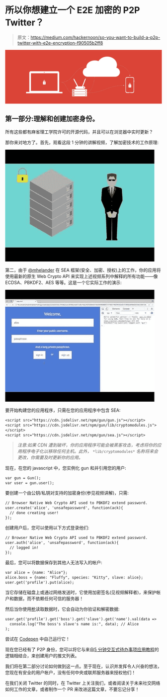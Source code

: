 # 所以你想建立一个 E2E 加密的 P2P Twitter？

> 原文：<https://medium.com/hackernoon/so-you-want-to-build-a-p2p-twitter-with-e2e-encryption-f90505b2ff8>

![](img/d007a6c1af061bc5ef5b175f69d06b19.png)

## 第一部分:理解和创建加密身份。

所有这些都有麻省理工学院许可的开源代码，并且可以在浏览器中实时更新？

那你来对地方了。首先，观看这段 1 分钟的讲解视频，了解加密技术的工作原理:

[![](img/b0c940f76b99d410545e53472d7859d8.png)](http://gun.js.org/explainers/data/security.html)

第二，由于 [@mhelander](https://github.com/mhelander) 在 SEA 框架(安全、加密、授权)上的工作，你的应用将使用最新的原生 Web Crypto API 来实现上述视频系列中解释的所有功能——像 ECDSA、PBKDF2、AES 等等。这是一个它实际工作的演示:

[![](img/d1b8774969d6888647ae80312255d9e6.png)](https://youtu.be/52Z72bDCtMU)

要开始构建您的应用程序，只需在您的应用程序中包含 SEA:

```
<script src="https://cdn.jsdelivr.net/npm/gun/gun.js"></script>
<script src="https://cdn.jsdelivr.net/npm/gun/lib/cryptomodules.js"></script>
<script src="https://cdn.jsdelivr.net/npm/gun/sea.js"></script>
```

> *注意:如果 CDN 遭到破坏，你的应用程序可能会被黑客攻击，考虑将你的应用程序电子化以移除任何主机。此外，* `*lib/cryptomodules*` *名称将来会更改，你需要及时更新你的应用。*

现在，在您的 javascript 中，您实例化 gun 和并引用您的用户:

```
var gun = Gun();
var user = gun.user();
```

要创建一个由公钥/私钥对支持的加密身份(参见视频讲解)，只需:

```
// Browser Native Web Crypto API used to PBKDF2 extend password.
user.create('alice', 'unsafepassword', function(ack){
  // done creating user!
});
```

创建用户后，您可以使用以下方式登录他们:

```
// Browser Native Web Crypto API used to PBKDF2 extend password.
user.auth('alice', 'unsafepassword', function(ack){
  // logged in!
});
```

最后，您可以将数据保存到其他人无法写入的帐户:

```
var alice = {name: "Alice"};
alice.boss = {name: "Fluffy", species: "Kitty", slave: alice};
user.get('profile').put(alice);
```

当它存储在磁盘上或通过网络发送时，它使用加密签名(见视频解释者)，来保护帐户和数据，而不依赖任何可信的服务器！

然后当你使用[枪](https://github.com/amark/gun)读取数据时，它会自动为你验证和解密数据:

```
user.get('profile').get('boss').get('slave').get('name').val(data =>
  console.log("The boss's slave's name is:", data); // Alice
);
```

尝试在 [Codepen](https://codepen.io/anon/pen/QajxOz?editors=1012) 中自己运行它！

现在您已经有了 P2P 身份，您可以将它与来自[5 分钟交互式待办事项应用教程](http://gun.js.org/think.html)的逻辑相结合，来创建用户的推文列表。

我们将在第二部分讨论如何做到这一点。至于现在，认识并发挥令人兴奋的想法，您现在有安全的用户帐户，没有任何中央或联邦服务器来授权他们！

在我们关闭 Twitter 的同时，在 Twitter 上关注我们，或者阅读关于未来社交网络如何工作的文章，或者制作一个 PR 来改进这篇文章，不要忘记分享！
